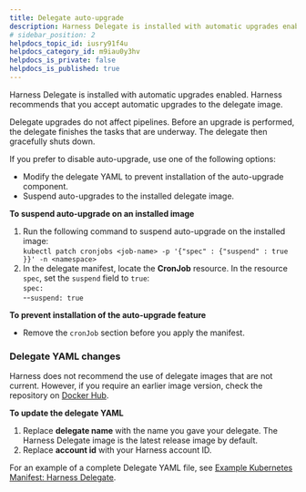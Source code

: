 ```yaml
---
title: Delegate auto-upgrade
description: Harness Delegate is installed with automatic upgrades enabled. Harness recommends that you accept automatic upgrades to the delegate image. If you prefer to disable auto-upgrade, use one of the followin…
# sidebar_position: 2
helpdocs_topic_id: iusry91f4u
helpdocs_category_id: m9iau0y3hv
helpdocs_is_private: false
helpdocs_is_published: true
---
```


Harness Delegate is installed with automatic upgrades enabled. Harness recommends that you accept automatic upgrades to the delegate image. 

Delegate upgrades do not affect pipelines. Before an upgrade is performed, the delegate finishes the tasks that are underway. The delegate then gracefully shuts down. 

If you prefer to disable auto-upgrade, use one of the following options:

* Modify the delegate YAML to prevent installation of the auto-upgrade component.
* Suspend auto-upgrades to the installed delegate image.

**To suspend auto-upgrade on an installed image**

1. Run the following command to suspend auto-upgrade on the installed image:  
`kubectl patch cronjobs <job-name> -p '{"spec" : {"suspend" : true }}' -n <namespace>`
2. In the delegate manifest, locate the **CronJob** resource. In the resource `spec`, set the `suspend` field to `true`:   
`spec:`  
--`suspend: true`

**To prevent installation of the auto-upgrade feature**

* Remove the `cronJob` section before you apply the manifest.

### Delegate YAML changes

Harness does not recommend the use of delegate images that are not current. However, if you require an earlier image version, check the repository on [Docker Hub](https://hub.docker.com/).

**To update the delegate YAML**

1. Replace **delegate name** with the name you gave your delegate. The Harness Delegate image is the latest release image by default.
2. Replace **account id** with your Harness account ID.

For an example of a complete Delegate YAML file, see [Example Kubernetes Manifest: Harness Delegate](/docs/platform/2_Delegates/delegate-reference/YAML/example-kubernetes-manifest-harness-delegate.md).

